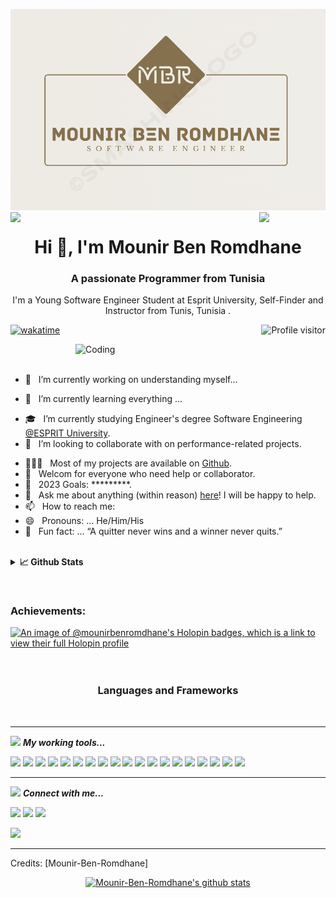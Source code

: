 ![logo](logo.png)
<img align="left" src="https://user-images.githubusercontent.com/65187002/144930161-2f783401-8d27-4fdf-a2f7-cc0ba32f1f1f.gif" width="21%" style="display:inline;"><img align="right" src="https://user-images.githubusercontent.com/65187002/144930161-2f783401-8d27-4fdf-a2f7-cc0ba32f1f1f.gif" width="21%" style="display:inline;">




	
<h1 align="center"><b>Hi 👋, I'm Mounir Ben Romdhane </b></h1>
<h3 align="center">A passionate Programmer from Tunisia</h3>
<p align="center">
 I'm a Young Software Engineer Student at Esprit University, Self-Finder and Instructor from Tunis, Tunisia . 
 </p>
 <p align="center">
<a href="https://komarev.com/ghpvc/?username=Mounir-Ben-Romdhane">
   <img align="right" src="https://komarev.com/ghpvc/?username=Mounir-Ben-Romdhane&label=Visitors&color=0e75b6&style=flat" alt="Profile visitor" />
</a>

[![wakatime](https://wakatime.com/badge/user/018ba1c5-fe7e-4872-88e0-291c793a183a.svg)](https://wakatime.com/@018ba1c5-fe7e-4872-88e0-291c793a183a)
</p>

<img align="right" alt="Coding" width="400" src="https://user-images.githubusercontent.com/74038190/229223263-cf2e4b07-2615-4f87-9c38-e37600f8381a.gif">
<br><br>

- 🔭 &nbsp; I’m currently working on understanding myself...
<!-- - 🎙️ &nbsp; Host the [PRODCAST-NAME]() podcast. -->
- 🌱 &nbsp; I’m currently learning everything ...
<!-- - 👨🏻‍🎓 &nbsp; I graduated with a Bachelor's degree in Computer Science from [ISAMM](http://www.isa2m.rnu.tn/). -->
- 🎓 &nbsp; I’m currently studying Engineer's degree Software Engineering [@ESPRIT University](https://esprit.tn/).
- 👯 &nbsp; I’m looking to collaborate with on performance-related projects.
<!-- - 🤔 &nbsp; I’m looking for help with ... -->
- 👨🏻‍💻 &nbsp; Most of my projects are available on [Github](https://github.com/Chadi7781).
- 🤝 &nbsp; Welcom for everyone who need help or collaborator.
- 🥅 &nbsp; 2023 Goals: *********.
- 💬 &nbsp; Ask me about anything (within reason) [here](https://github.com/Mounir-Ben-Romdhane/ama)! I will be happy to help.
- 📫 &nbsp; How to reach me: &nbsp;
- 😄 &nbsp; Pronouns: ... He/Him/His
- 👾 &nbsp; Fun fact: ... “A quitter never wins and a winner never quits.”

</p>
<br>
<details>	
  <summary><b>📈 Github Stats</b></summary>

  <div align="center"> 
    <img 
      src="https://github-readme-stats.vercel.app/api?username=&count_private=true&show_icons=true&theme=gruvbox&locale=en"
      alt="github-readme-stats"
      height="180em" 
    />
	</div>
</details>

</p>
<br>
<h3 align="left">Achievements:</h3>

[![An image of @mounirbenromdhane's Holopin badges, which is a link to view their full Holopin profile](https://holopin.me/mounirbenromdhane)](https://holopin.io/@mounirbenromdhane)
<br><br><br>

<h3 align="center">Languages and Frameworks</h3>
<br>


<hr>

<img src="https://media.giphy.com/media/iY8CRBdQXODJSCERIr/giphy.gif" width="30px">&nbsp;***My working tools...***
<p align="left">
  
  <img height="50" src="https://github.com/yurijserrano/Github-Profile-Readme-Logos/blob/master/others/html.svg">
  <img height="50" src="https://github.com/yurijserrano/Github-Profile-Readme-Logos/blob/master/others/css.svg">
  <img height="50" src=https://github.com/yurijserrano/Github-Profile-Readme-Logos/blob/master/programming%20languages/javascript.svg>
  <img height="50" src="https://github.com/yurijserrano/Github-Profile-Readme-Logos/blob/master/programming%20languages/typescript.svg">
  <img height="50" src=https://github.com/yurijserrano/Github-Profile-Readme-Logos/blob/master/programming%20languages/php.png>
  <img height="50" src="https://github.com/yurijserrano/Github-Profile-Readme-Logos/blob/master/programming%20languages/c.svg">
  <img height="50" src="https://github.com/yurijserrano/Github-Profile-Readme-Logos/blob/master/programming%20languages/python.svg">
  <img height="50" src="https://github.com/yurijserrano/Github-Profile-Readme-Logos/blob/master/programming%20languages/java.svg">
  <img height="60" src="https://github.com/yurijserrano/Github-Profile-Readme-Logos/blob/master/frameworks/android.svg">
  <img height="50" src="https://github.com/yurijserrano/Github-Profile-Readme-Logos/blob/master/frameworks/angular.svg">
  <img height="50" src="https://github.com/yurijserrano/Github-Profile-Readme-Logos/blob/master/frameworks/react.svg">
 
  <img height="60" src="https://github.com/yurijserrano/Github-Profile-Readme-Logos/blob/master/frameworks/nodejs.svg">
  <img height="60" src="https://github.com/yurijserrano/Github-Profile-Readme-Logos/blob/master/frameworks/spring.svg">
  <img height="50" src="https://github.com/yurijserrano/Github-Profile-Readme-Logos/blob/master/frameworks/boostrap.svg">
 
  <img height="50" src="https://github.com/yurijserrano/Github-Profile-Readme-Logos/blob/master/cloud/github.svg">
  <img height="60" src="https://github.com/yurijserrano/Github-Profile-Readme-Logos/blob/master/others/git.svg">
  <img height="60" src="https://github.com/yurijserrano/Github-Profile-Readme-Logos/blob/master/databases/mysql.svg">
 
  <img height="70" src="https://github.com/yurijserrano/Github-Profile-Readme-Logos/blob/master/databases/mongodb.svg">
  <img height="60" src="https://github.com/yurijserrano/Github-Profile-Readme-Logos/blob/master/databases/oracle.svg">
<br>
  <hr>

<img src="https://media.giphy.com/media/iY8CRBdQXODJSCERIr/giphy.gif" width="30px">&nbsp;***Connect with me...***

<p align = "center">
  
[<img src ="https://img.shields.io/badge/github-%23.svg?&style=for-the-badge&logo=github&logoColor=white%22&color=black">](https://github.com/Mounir-Ben-Romdhane) 
[<img src="https://img.shields.io/badge/linkedin-%2312100E.svg?&style=for-the-badge&logo=linkedin&logoColor=white&color=black" />](https://www.linkedin.com/in/mounir-ben-romdhane-10b5aa253/)
[<img src="https://img.shields.io/badge/facebook-%2312100E.svg?&style=for-the-badge&logo=facebook&logoColor=white&color=black" />](https://www.facebook.com/profile.php?id=100010083316874)

[<img src="https://img.shields.io/badge/gmail-%2312100E.svg?&style=for-the-badge&logo=gmail&logoColor=white&color=black" />](mailto:mounir.benromdhane@esprit.tn)


</p>



-----
Credits: [Mounir-Ben-Romdhane]


<p align="center">
  <a href="https://github.com/Mounir-Ben-Romdhane">
    <img src="https://github-readme-stats.vercel.app/api?username=Mounir-Ben-Romdhane&count_private=true&hide_border=true&show_icons=true" alt="Mounir-Ben-Romdhane's github stats">
  </a>
</p>


